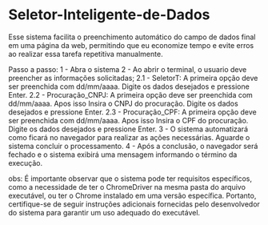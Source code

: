 # Seletor-Inteligente-de-Dados
Esse sistema facilita o preenchimento automático do campo de dados final em uma página da web, permitindo que eu economize tempo e evite erros ao realizar essa tarefa repetitiva manualmente.

Passo a passo: 
1 - Abra o sistema
2 - Ao abrir o terminal, o usuario deve preencher as informações solicitadas;
  2.1 - SeletorT: A primeira opção deve ser preenchida com dd/mm/aaaa. Digite os dados desejados e pressione Enter.
  2.2 - Procuração_CNPJ: A primeira opção deve ser preenchida com dd/mm/aaaa. Apos isso Insira o CNPJ do procuração. Digite os dados desejados e pressione Enter.
  2.3 - Procuração_CPF: A primeira opção deve ser preenchida com dd/mm/aaaa. Apos isso Insira o CPF do procuração. Digite os dados desejados e pressione Enter.
3 - O sistema automatizará como ficará no navegador para realizar as ações necessárias. Aguarde o sistema concluir o processamento.
4 - Após a conclusão, o navegador será fechado e o sistema exibirá uma mensagem informando o término da execução.

obs: É importante observar que o sistema pode ter requisitos específicos, como a necessidade de ter o ChromeDriver na mesma pasta do arquivo executável, ou ter o Chrome instalado em uma versão específica. Portanto, certifique-se de seguir instruções adicionais fornecidas pelo desenvolvedor do sistema para garantir um uso adequado do executável.
